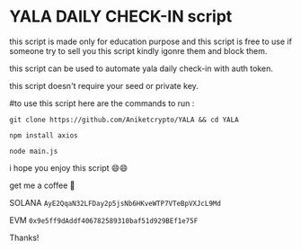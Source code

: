 # YALA DAILY CHECK-IN script

this script is made only for education purpose and this script is free to use if someone try to sell you this script kindly igonre them and block them.

this script can be used to automate yala daily check-in with auth token.

this script doesn't require your seed or private key.

#to use this script here are the commands to run : 

```git clone https://github.com/Aniketcrypto/YALA && cd YALA```

```npm install axios```

```node main.js```

i hope you enjoy this script 😄😄

get me a coffee 🥰 

SOLANA ```AyE2QqaN32LFDay2p5jsNb6HKveWTP7VTeBpVXJcL9Md```

EVM ```0x9e5ff9dAddf406782589310baf51d929BEf1e75F```

Thanks!

